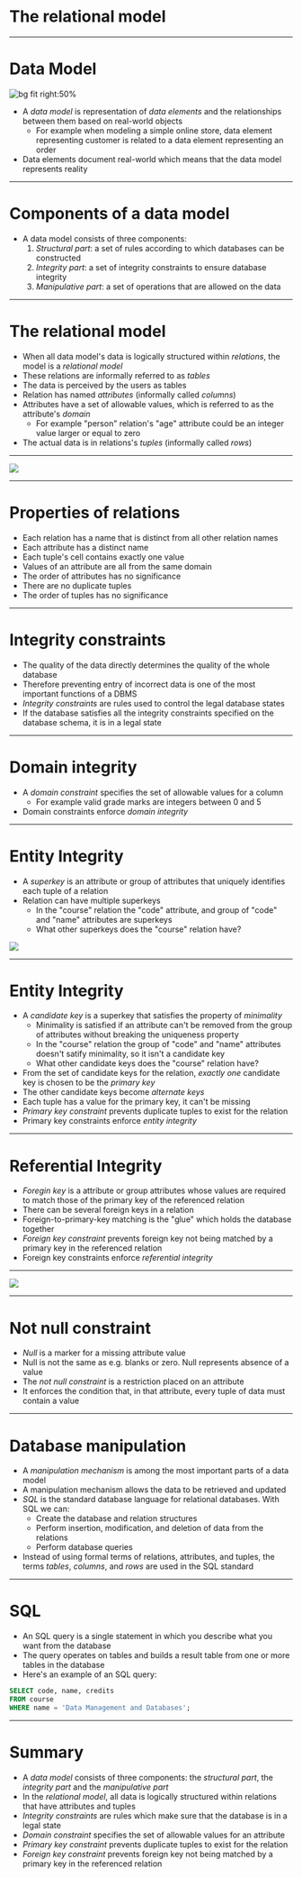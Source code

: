 # The relational model

---

# Data Model

![bg fit right:50%](./data-model.png)

- A _data model_ is representation of _data elements_ and the relationships between them based on real-world objects
  - For example when modeling a simple online store, data element representing customer is related to a data element representing an order
- Data elements document real-world which means that the data model represents reality

---

# Components of a data model

- A data model consists of three components:
  1. _Structural part_: a set of rules according to which databases can be constructed
  2. _Integrity part_: a set of integrity constraints to ensure database integrity
  3. _Manipulative part_: a set of operations that are allowed on the data

---

# The relational model

- When all data model's data is logically structured within _relations_, the model is a _relational model_
- These relations are informally referred to as _tables_
- The data is perceived by the users as tables
- Relation has named _attributes_ (informally called _columns_)
- Attributes have a set of allowable values, which is referred to as the attribute's _domain_
  - For example "person" relation's "age" attribute could be an integer value larger or equal to zero
- The actual data is in relations's _tuples_ (informally called _rows_)

---

![](./relation-terminology.png)

---

# Properties of relations

- Each relation has a name that is distinct from all other relation names
- Each attribute has a distinct name
- Each tuple's cell contains exactly one value
- Values of an attribute are all from the same domain
- The order of attributes has no significance
- There are no duplicate tuples
- The order of tuples has no significance

---

# Integrity constraints

- The quality of the data directly determines the quality of the whole database
- Therefore preventing entry of incorrect data is one of the most important functions of a DBMS
- _Integrity constraints_ are rules used to control the legal database states
- If the database satisfies all the integrity constraints specified on the database schema, it is in a legal state

---

# Domain integrity

- A _domain constraint_ specifies the set of allowable values for a column
  - For example valid grade marks are integers between 0 and 5
- Domain constraints enforce _domain integrity_

---

# Entity Integrity

- A _superkey_ is an attribute or group of attributes that uniquely identifies each tuple of a relation
- Relation can have multiple superkeys
  - In the "course" relation the "code" attribute, and group of "code" and "name" attributes are superkeys
  - What other superkeys does the "course" relation have?

![](./relation.png)

---

# Entity Integrity

- A _candidate key_ is a superkey that satisfies the property of _minimality_
  - Minimality is satisfied if an attribute can't be removed from the group of attributes without breaking the uniqueness property
  - In the "course" relation the group of "code" and "name" attributes doesn't satify minimality, so it isn't a candidate key
  - What other candidate keys does the "course" relation have?
- From the set of candidate keys for the relation, _exactly one_ candidate key is chosen to be the _primary key_
- The other candidate keys become _alternate keys_
- Each tuple has a value for the primary key, it can't be missing
- _Primary key constraint_ prevents duplicate tuples to exist for the relation
- Primary key constraints enforce _entity integrity_

---

# Referential Integrity

- _Foregin key_ is a attribute or group attributes whose values are required to match those of the primary key of the referenced relation
- There can be several foreign keys in a relation
- Foreign-to-primary-key matching is the "glue" which holds the database together
- _Foreign key constraint_ prevents foreign key not being matched by a primary key in the referenced relation
- Foreign key constraints enforce _referential integrity_

---

![](./relation-reference.png)

---

# Not null constraint

- _Null_ is a marker for a missing attribute value
- Null is not the same as e.g. blanks or zero. Null represents absence of a value
- The _not null constraint_ is a restriction placed on an attribute
- It enforces the condition that, in that attribute, every tuple of data must contain a value

---

# Database manipulation

- A _manipulation mechanism_ is among the most important parts of a data model
- A manipulation mechanism allows the data to be retrieved and updated
- _SQL_ is the standard database language for relational databases. With SQL we can:
  - Create the database and relation structures
  - Perform insertion, modification, and deletion of data from the relations
  - Perform database queries
- Instead of using formal terms of relations, attributes, and tuples, the terms _tables_, _columns_, and _rows_ are used in the SQL standard

---

# SQL

- An SQL query is a single statement in which you describe what you want from the database
- The query operates on tables and builds a result table from one or more tables in the database
- Here's an example of an SQL query:

```sql
SELECT code, name, credits
FROM course
WHERE name = 'Data Management and Databases';
```

---

# Summary

- A _data model_ consists of three components: the _structural part_, the _integrity part_ and the _manipulative part_
- In the _relational model_, all data is logically structured within relations that have attributes and tuples
- _Integrity constraints_ are rules which make sure that the database is in a legal state
- _Domain constraint_ specifies the set of allowable values for an attribute
- _Primary key constraint_ prevents duplicate tuples to exist for the relation
- _Foreign key constraint_ prevents foreign key not being matched by a primary key in the referenced relation
